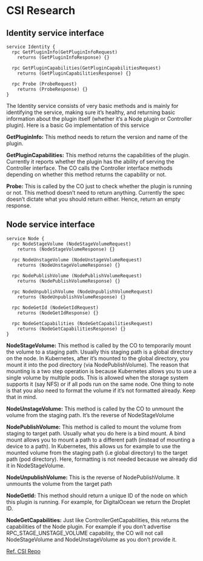 # CSI Research

## Identity service interface
```
service Identity {
  rpc GetPluginInfo(GetPluginInfoRequest)
	returns (GetPluginInfoResponse) {}

  rpc GetPluginCapabilities(GetPluginCapabilitiesRequest)
	returns (GetPluginCapabilitiesResponse) {}

  rpc Probe (ProbeRequest)
	returns (ProbeResponse) {}
}
```

The Identity service consists of very basic methods and is mainly for identifying the service, making sure it’s healthy, and returning basic information about the plugin itself (whether it’s a Node plugin or Controller plugin). Here is a basic Go implementation of this service

**GetPluginInfo:** This method needs to return the version and name of the plugin.

**GetPluginCapabilities:** This method returns the capabilities of the plugin. Currently it reports whether the plugin has the ability of serving the Controller interface. The CO calls the Controller interface methods depending on whether this method returns the capability or not.

**Probe:** This is called by the CO just to check whether the plugin is running or not. This method doesn’t need to return anything. Currently the spec doesn’t dictate what you should return either. Hence, return an empty response.
## Node service interface
```
service Node {
  rpc NodeStageVolume (NodeStageVolumeRequest)
	returns (NodeStageVolumeResponse) {}

  rpc NodeUnstageVolume (NodeUnstageVolumeRequest)
	returns (NodeUnstageVolumeResponse) {}

  rpc NodePublishVolume (NodePublishVolumeRequest)
	returns (NodePublishVolumeResponse) {}

  rpc NodeUnpublishVolume (NodeUnpublishVolumeRequest)
	returns (NodeUnpublishVolumeResponse) {}

  rpc NodeGetId (NodeGetIdRequest)
	returns (NodeGetIdResponse) {}

  rpc NodeGetCapabilities (NodeGetCapabilitiesRequest)
	returns (NodeGetCapabilitiesResponse) {}
}
```

**NodeStageVolume:** This method is called by the CO to temporarily mount the volume to a staging path. Usually this staging path is a global directory on the node. In Kubernetes, after it’s mounted to the global directory, you mount it into the pod directory (via NodePublishVolume). The reason that mounting is a two step operation is because Kubernetes allows you to use a single volume by multiple pods. This is allowed when the storage system supports it (say NFS) or if all pods run on the same node. One thing to note is that you also need to format the volume if it’s not formatted already. Keep that in mind.

**NodeUnstageVolume:** This method is called by the CO to unmount the volume from the staging path. It’s the reverse of NodeStageVolume

**NodePublishVolume:** This method is called to mount the volume from staging to target path. Usually what you do here is a bind mount. A bind mount allows you to mount a path to a different path (instead of mounting a device to a path). In Kubernetes, this allows us for example to use the mounted volume from the staging path (i.e global directory) to the target path (pod directory). Here, formatting is not needed because we already did it in NodeStageVolume.

**NodeUnpublishVolume:** This is the reverse of NodePublishVolume. It unmounts the volume from the target path

**NodeGetId:** This method should return a unique ID of the node on which this plugin is running. For example, for DigitalOcean we return the Droplet ID.

**NodeGetCapabilities:** Just like ControllerGetCapabilities, this returns the capabilities of the Node plugin. For example if you don’t advertise RPC_STAGE_UNSTAGE_VOLUME capability, the CO will not call NodeStageVolume and NodeUnstageVolume as you don’t provide it.

[Ref. CSI Repo](https://github.com/container-storage-interface/spec)